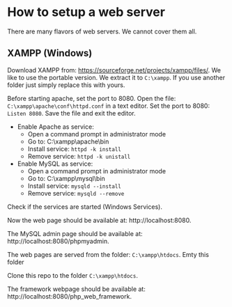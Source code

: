 # How to setup a web server

There are many flavors of web servers. We cannot cover them all.

## XAMPP (Windows)

Download XAMPP from: https://sourceforge.net/projects/xampp/files/. We like to use the portable version.
We extract it to `C:\xampp`. If you use another folder just simply replace this with yours.

Before starting apache, set the port to 8080. Open the file: `C:\xampp\apache\conf\httpd.conf` in a text editor.
Set the port to 8080: `Listen 8080`. Save the file and exit the editor.

* Enable Apache as service:
  * Open a command prompt in administrator mode
  * Go to: C:\xampp\apache\bin
  * Install service: `httpd -k install`
  * Remove service: `httpd -k unistall`
* Enable MySQL as service:
  * Open a command prompt in administrator mode
  * Go to: C:\xampp\mysql\bin
  * Install service: `mysqld --install`
  * Remove service: `mysqld --remove`

Check if the services are started (Windows Services).

Now the web page should be available at: http://localhost:8080.

The MySQL admin page should be available at: http://localhost:8080/phpmyadmin.

The web pages are served from the folder: `C:\xampp\htdocs`. Emty this folder

Clone this repo to the folder `C:\xampp\htdocs`.

The framework webpage should be available at: http://localhost:8080/php_web_framework.
